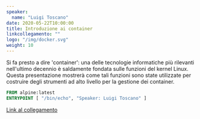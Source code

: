 ```yaml
---
speaker:
  name: "Luigi Toscano"
date: 2020-05-22T10:00:00
title: Introduzione ai container
linkcollegamento: ""
logo: "/img/docker.svg"
weight: 10
---
```


Si fa presto a dire 'container': una delle tecnologie informatiche più
rilevanti nell'ultimo decennio è saldamente fondata sulle funzioni del kernel
Linux. Questa presentazione mostrerà come tali funzioni sono state utilizzate
per costruire degli strumenti ad alto livello per la gestione dei container.

```Dockerfile
FROM alpine:latest
ENTRYPOINT [ "/bin/echo", "Speaker: Luigi Toscano" ]
```

[Link al collegamento](https://gohugo.io/getting-started/)
